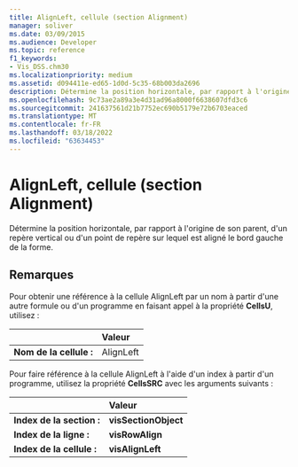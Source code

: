 ```yaml
---
title: AlignLeft, cellule (section Alignment)
manager: soliver
ms.date: 03/09/2015
ms.audience: Developer
ms.topic: reference
f1_keywords:
- Vis_DSS.chm30
ms.localizationpriority: medium
ms.assetid: d094411e-ed65-1d0d-5c35-68b003da2696
description: Détermine la position horizontale, par rapport à l'origine de son parent, d'un repère vertical ou d'un point de repère sur lequel est aligné le bord gauche de la forme.
ms.openlocfilehash: 9c73ae2a89a3e4d31ad96a8000f6638607dfd3c6
ms.sourcegitcommit: 241637561d21b7752ec690b5179e72b6703eaced
ms.translationtype: MT
ms.contentlocale: fr-FR
ms.lasthandoff: 03/18/2022
ms.locfileid: "63634453"
---
```

# <a name="alignleft-cell-alignment-section"></a>AlignLeft, cellule (section Alignment)

Détermine la position horizontale, par rapport à l'origine de son parent, d'un repère vertical ou d'un point de repère sur lequel est aligné le bord gauche de la forme.
  
## <a name="remarks"></a>Remarques

Pour obtenir une référence à la cellule AlignLeft par un nom à partir d'une autre formule ou d'un programme en faisant appel à la propriété **CellsU**, utilisez : 
  
||Valeur |
|:-----|:-----|
| **Nom de la cellule :**  <br/> | AlignLeft  <br/> |
   
Pour faire référence à la cellule AlignLeft à l'aide d'un index à partir d'un programme, utilisez la propriété **CellsSRC** avec les arguments suivants : 
  
||Valeur |
|:-----|:-----|
| **Index de la section :**  <br/> |**visSectionObject** <br/> |
| **Index de la ligne :**  <br/> |**visRowAlign** <br/> |
| **Index de la cellule :**  <br/> |**visAlignLeft** <br/> |
   

